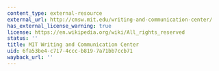 ```yaml
---
content_type: external-resource
external_url: http://cmsw.mit.edu/writing-and-communication-center/
has_external_license_warning: true
license: https://en.wikipedia.org/wiki/All_rights_reserved
status: ''
title: MIT Writing and Communication Center
uid: 6fa53be4-c717-4ccc-b819-7a71bb7ccb71
wayback_url: ''
---
```

